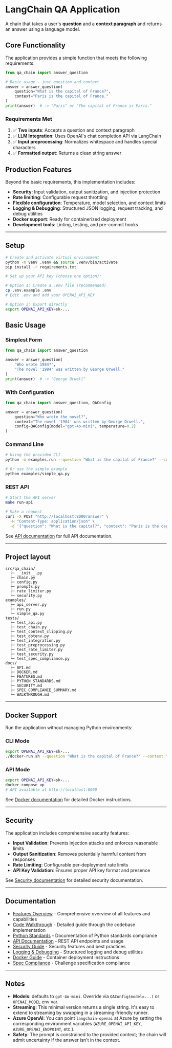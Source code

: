 # LangChain QA Application

A chain that takes a user's **question** and a **context paragraph** and returns an answer using a language model.

## Core Functionality

The application provides a simple function that meets the following requirements:

```python
from qa_chain import answer_question

# Basic usage - just question and context
answer = answer_question(
    question="What is the capital of France?",
    context="Paris is the capital of France."
)
print(answer)  # -> "Paris" or "The capital of France is Paris."
```

### Requirements Met
1. ✅ **Two inputs**: Accepts a question and context paragraph
2. ✅ **LLM Integration**: Uses OpenAI's chat completion API via LangChain
3. ✅ **Input preprocessing**: Normalizes whitespace and handles special characters
4. ✅ **Formatted output**: Returns a clean string answer

## Production Features

Beyond the basic requirements, this implementation includes:

- **Security**: Input validation, output sanitization, and injection protection
- **Rate limiting**: Configurable request throttling
- **Flexible configuration**: Temperature, model selection, and context limits
- **Logging & Debugging**: Structured JSON logging, request tracking, and debug utilities
- **Docker support**: Ready for containerized deployment
- **Development tools**: Linting, testing, and pre-commit hooks

---

## Setup

```bash
# Create and activate virtual environment
python -m venv .venv && source .venv/bin/activate
pip install -r requirements.txt

# Set up your API key (choose one option):

# Option 1: Create a .env file (recommended)
cp .env.example .env
# Edit .env and add your OPENAI_API_KEY

# Option 2: Export directly
export OPENAI_API_KEY=sk-...
```

## Basic Usage

### Simplest Form

```python
from qa_chain import answer_question

answer = answer_question(
    "Who wrote 1984?",
    "The novel '1984' was written by George Orwell."
)
print(answer)  # -> "George Orwell"
```

### With Configuration

```python
from qa_chain import answer_question, QAConfig

answer = answer_question(
    question="Who wrote the novel?",
    context="The novel '1984' was written by George Orwell.",
    config=QAConfig(model="gpt-4o-mini", temperature=0.2)
)
```

### Command Line

```bash
# Using the provided CLI
python -m examples.run --question "What is the capital of France?" --context "Paris is the capital of France."

# Or use the simple example
python examples/simple_qa.py
```

### REST API

```bash
# Start the API server
make run-api

# Make a request
curl -X POST "http://localhost:8000/answer" \
  -H "Content-Type: application/json" \
  -d '{"question": "What is the capital?", "context": "Paris is the capital of France."}'
```

See [API documentation](docs/API.md) for full API documentation.

---

## Project layout

```
src/qa_chain/
  ├─ __init__.py
  ├─ chain.py
  ├─ config.py
  ├─ prompts.py
  ├─ rate_limiter.py
  └─ security.py
examples/
  ├─ api_server.py
  ├─ run.py
  └─ simple_qa.py
tests/
  ├─ test_api.py
  ├─ test_chain.py
  ├─ test_context_clipping.py
  ├─ test_dotenv.py
  ├─ test_integration.py
  ├─ test_preprocessing.py
  ├─ test_rate_limiter.py
  ├─ test_security.py
  └─ test_spec_compliance.py
docs/
  ├─ API.md
  ├─ DOCKER.md
  ├─ FEATURES.md
  ├─ PYTHON_STANDARDS.md
  ├─ SECURITY.md
  ├─ SPEC_COMPLIANCE_SUMMARY.md
  └─ WALKTHROUGH.md
```

---

## Docker Support

Run the application without managing Python environments:

### CLI Mode
```bash
export OPENAI_API_KEY=sk-...
./docker-run.sh --question "What is the capital of France?" --context "Paris is the capital of France."
```

### API Mode
```bash
export OPENAI_API_KEY=sk-...
docker compose up
# API available at http://localhost:8000
```

See [Docker documentation](docs/DOCKER.md) for detailed Docker instructions.

---

## Security

The application includes comprehensive security features:

- **Input Validation**: Prevents injection attacks and enforces reasonable limits
- **Output Sanitization**: Removes potentially harmful content from responses
- **Rate Limiting**: Configurable per-deployment rate limits
- **API Key Validation**: Ensures proper API key format and presence

See [Security documentation](docs/SECURITY.md) for detailed security documentation.

---

## Documentation

- [Features Overview](docs/FEATURES.md) - Comprehensive overview of all features and capabilities
- [Code Walkthrough](docs/WALKTHROUGH.md) - Detailed guide through the codebase implementation
- [Python Standards](docs/PYTHON_STANDARDS.md) - Documentation of Python standards compliance
- [API Documentation](docs/API.md) - REST API endpoints and usage
- [Security Guide](docs/SECURITY.md) - Security features and best practices
- [Logging & Debugging](docs/LOGGING.md) - Structured logging and debug utilities
- [Docker Guide](docs/DOCKER.md) - Container deployment instructions
- [Spec Compliance](docs/SPEC_COMPLIANCE_SUMMARY.md) - Challenge specification compliance

---

## Notes

- **Models**: defaults to `gpt-4o-mini`. Override via `QAConfig(model=...)` or `OPENAI_MODEL` env var.
- **Streaming**: This minimal version returns a single string. It's easy to extend to streaming by swapping in a streaming-friendly runner.
- **Azure OpenAI**: You can point `langchain-openai` at Azure by setting the corresponding environment variables (`AZURE_OPENAI_API_KEY`, `AZURE_OPENAI_ENDPOINT`, etc.).
- **Safety**: The prompt is constrained to the provided context; the chain will admit uncertainty if the answer isn't in the context.
